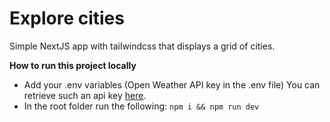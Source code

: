 # Explore cities

Simple NextJS app with tailwindcss that displays a grid of cities.

**How to run this project locally**
- Add your .env variables (Open Weather API key in the .env file) You can retrieve such an api key [here](https://openweathermap.org/weather-dashboard).  
- In the root folder run the following:
```npm i && npm run dev```
